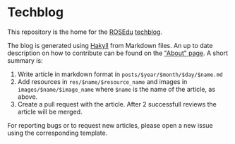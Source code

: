 Techblog
========

This repository is the home for the [ROSEdu][ROSEdu] [techblog][techblog].

The blog is generated using [Hakyll][hakyll] from Markdown files. An up to
date description on how to contribute can be found on the ["About"
page][about]. A short summary is:

1. Write article in markdown format in `posts/$year/$month/$day/$name.md`
1. Add resources in `res/$name/$resource_name` and images in
   `images/$name/$image_name` where `$name` is the name of the article, as
   above.
1. Create a pull request with the article. After 2 successfull reviews the
   article will be merged.

For reporting bugs or to request new articles, please open a new issue using
the corresponding template.

[ROSEdu]: http://rosedu.org/ "ROSEdu"
[techblog]: http://techblog.rosedu.org/ "Techblog"
[hakyll]: http://jaspervdj.be/hakyll
[about]: https://techblog.rosedu.org/about.html
